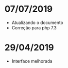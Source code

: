 # 07/07/2019

- Atualizando o documento
- Correção para php 7.3

# 29/04/2019

- Interface melhorada
